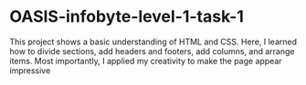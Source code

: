 # OASIS-infobyte-level-1-task-1
This project shows a basic understanding of HTML and CSS. Here, I learned how to divide sections, add headers and footers, add columns, and arrange items. Most importantly, I applied my creativity to make the page appear impressive
